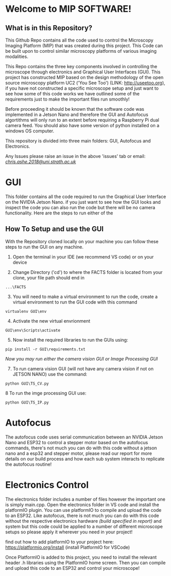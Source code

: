 # Welcome to MIP SOFTWARE!

## What is in this Repository? 
This Github Repo contains all the code used to control the Microscopy Imaging Platform (MIP) that was created during this project. This Code can be built upon to control similar microscopy platforms of various imaging modalities.


This Repo contains the three key components involved in controlling the microscope through electronics and Graphical User Interfaces (GUI). This project has constructed MIP based on the design methodology of the open source microscopy 
platform UC2 ('You See Too') (LINK: http://useetoo.org), if you have not constructed a specific microscope setup and just want to see how some of this code works we have outlined some of the requirements just to make the important files run smoothly!

Before proceeding it should be known that the software code was implemented in a Jetson Nano and therefore the GUI and Autofocus algortithms will only run to an extent before requiring a Raspberry Pi dual camera feed. You should also have some version of python installed on a windows OS computer.

This repository is divided into three main folders: GUI, Autofocus and Electronics.

Any Issues please raise an issue in the above 'issues' tab or email: *chris.ashe.2018@uni.strath.ac.uk*

# GUI

This folder contains all the code required to run the Graphical User Interface on the NVIDIA Jetson Nano. if you just want to see how the GUI looks and inspect the code you can also run the code but there will be no camera functionality. Here are the steps to run either of the

## How To Setup and use the GUI

With the Repository cloned locally on your machine you can follow these steps to run the GUI on any machine.

1. Open the terminal in your IDE (we recommend VS code) or on your device

2. Change Directory ('cd') to where the FACTS folder is located from your clone, your file path should end in 

```
...\FACTS
```

3. You will need to make a virtual environment to run the code, create a virtual environment to run the GUI code with this command

```
virtualenv GUI\env  
```

4. Activate the new virtual envrionment 

```
GUI\env\Scripts\activate 
```

5. Now install the required libraries to run the GUIs using:

```
pip install -r GUI\requirements.txt
```


*Now you may run either the camera vision GUI or Image Processing GUI*


7. To run camera vision GUI (will not have any camera vision if not on JETSON NANO) use the command:

```
python GUI\TS_CV.py
```

8 To run the imge processing GUI use: 

```
python GUI\TS_IP.py
```

# Autofocus 

The autofocus code uses serial communication between an NVIDIA Jetson Nano and ESP32 to control a stepper motor based on the autofocus commands, there's not much you can do with this code without a jetson nano and a esp32 and stepper motor, please read our report for more details on our build process and how each sub system interacts to replicate the autofocus routine!

# Electronics Control

The electronics folder includes a number of files however the important one is simply main.cpp. Open the electronics folder in VS code and install the platformIO plugin. You can use platformIO to compile and upload the code to an ESP32. Like autofocus, there is not much you can do with this code without the respective electronics hardware *(build specified in report)* and system but this code could be applied to a number of different microscope setups so please apply it wherever you need in your project!

find out how to add platformIO to your project here: https://platformio.org/install (install PlatformIO for VSCode)


Once PlatformIO is added to this project, you need to install the relevant header .h libraries using the PlatformIO home screen. Then you can compile and upload this code to an ESP32 and control your microscope!
